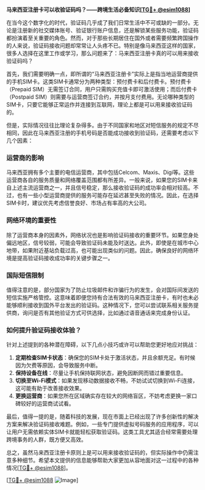 **马来西亚注册卡可以收验证码吗？——跨境生活必备知识[[TG💪+ @esim1088](https://t.me/s/esim1088)]**

在当今这个数字化的时代，验证码几乎成了我们日常生活中不可或缺的一部分。无论是注册新的社交媒体账号、验证银行账户信息，还是解锁某些服务功能，验证码都扮演着至关重要的角色。然而，对于那些长期居住在国外或者需要频繁跨国操作的人来说，验证码接收问题却常常让人头疼不已。特别是像马来西亚这样的国家，很多人选择在这里工作或学习，那么问题来了：马来西亚注册卡真的可以用来接收验证码吗？

首先，我们需要明确一点，即所谓的“马来西亚注册卡”实际上是指当地运营商提供的手机SIM卡。这类SIM卡通常分为两种类型：预付费卡和后付费卡。预付费卡（Prepaid SIM）无需签订合同，用户只需购买充值卡即可激活使用；而后付费卡（Postpaid SIM）则需要与运营商签订合约，并按月支付费用。无论哪种类型的SIM卡，只要它能够正常运作并连接到互联网，理论上都是可以用来接收验证码的。

但是，实际情况往往比理论复杂得多。由于不同国家和地区对短信服务的规定不尽相同，因此在马来西亚注册的手机号码是否能成功接收到验证码，还需要考虑以下几个因素：

### **运营商的影响**
马来西亚拥有多个主要的电信运营商，其中包括Celcom、Maxis、Digi等。这些运营商各自的服务质量和网络覆盖范围都有所差异。一般来说，如果您的SIM卡来自上述主流运营商之一，并且信号稳定，那么接收验证码的成功率会相对较高。不过，也有一些小型运营商提供的服务可能存在延迟甚至失败的情况。因此，在选择SIM卡时，建议优先考虑信誉良好、市场占有率高的大公司。

### **网络环境的重要性**
除了运营商本身的因素外，网络状况也是影响验证码接收的重要环节。如果您身处偏远地区，信号较弱，可能会导致验证码未能及时送达。此外，即使是在城市中心地带，如果附近基站负载过高，也可能出现类似的问题。因此，确保良好的网络环境是提高验证码接收成功率的关键步骤之一。

### **国际短信限制**
值得注意的是，部分国家为了防止垃圾邮件和诈骗行为的发生，会对国际间发送的短信实施严格管控。这意味着即便您持有合法有效的马来西亚注册卡，有时也未必能够顺利接收到国外平台发出的验证码。这种情况下，您可以尝试联系相关服务提供商，询问是否有其他验证方式可供选择，比如通过语音通话来完成身份认证。

### **如何提升验证码接收体验？**
针对上述提到的各种潜在障碍，以下几点小技巧或许可以帮助您更好地应对挑战：

1. **定期检查SIM卡状态**：确保您的SIM卡处于激活状态，并且余额充足。有时候因为欠费等原因，会导致服务中断。
2. **保持设备在线**：尽量让手机保持联网状态，避免因断网而错过重要信息。
3. **切换至Wi-Fi模式**：如果发现移动数据接收不畅，不妨试试切换到Wi-Fi连接，这可能有助于改善接收效果。
4. **更换运营商**：如果您所在区域确实存在较大的网络盲区，不妨考虑更换一家口碑较好的运营商试试看。

最后，值得一提的是，随着科技的发展，现在市面上已经出现了许多创新性的解决方案来解决验证码接收难题。例如，一些专门提供虚拟号码服务的应用程序，可以让用户无需依赖实体SIM卡就能轻松获取验证码。这类工具尤其适合经常需要处理跨境事务的人群，既方便又高效。

总之，虽然马来西亚注册卡原则上是可以用来接收验证码的，但实际操作中仍需注意多种细节。希望本文提供的信息能够帮助大家更加从容地面对这一过程中的各种情况[[TG💪+ @esim1088](https://t.me/s/esim1088)]。

[[TG💪+ @esim1088](https://t.me/s/esim1088) ![Image](https://i.postimg.cc/4NQfJmqS/Snipaste-2025-05-13-00-14-12.png)]